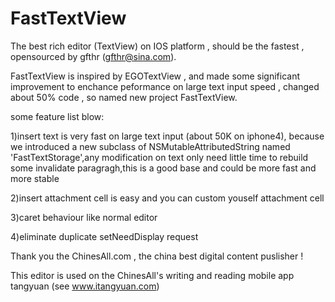 FastTextView
============

The best rich editor  (TextView) on IOS platform , should be the fastest , opensourced by gfthr (gfthr@sina.com).

FastTextView is inspired by EGOTextView , and made some significant improvement to enchance peformance on large text input speed , changed about 50% code , so named new project FastTextView.

some feature list blow:

1)insert text is very fast on large text input (about 50K on iphone4), because we introduced a new subclass of NSMutableAttributedString named 'FastTextStorage',any modification on text only need little time to rebuild some invalidate paragragh,this is a good base and  could be more fast and more stable


2)insert attachment cell is easy and you can custom youself attachment cell


3)caret behaviour like normal editor


4)eliminate duplicate setNeedDisplay request 


Thank you the ChinesAll.com , the china best digital content puslisher !

This editor is used on the ChinesAll's writing and reading mobile app tangyuan (see www.itangyuan.com) 

